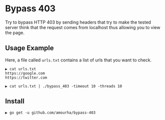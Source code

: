 # Bypass 403

Try to bypass HTTP 403 by sending headers that try to make the tested server think that
the request comes from localhost thus allowing you to view the page.

## Usage Example

Here, a file called `urls.txt` contains a list of urls that you want to check.

```
▶ cat urls.txt
https://google.com
https://twitter.com

▶ cat urls.txt | ./bypass_403 -timeout 10 -threads 10
```

## Install

```
▶ go get -u github.com/amourha/bypass-403
```